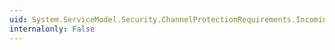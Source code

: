 ```yaml
---
uid: System.ServiceModel.Security.ChannelProtectionRequirements.IncomingEncryptionParts
internalonly: False
---
```

